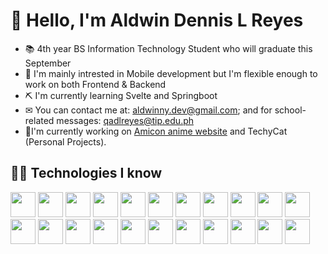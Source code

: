 # 👋 Hello, I'm Aldwin Dennis L Reyes

- 📚 4th year BS Information Technology Student who will graduate this September
- 👀 I'm mainly intrested in Mobile development but I'm flexible enough to work on both Frontend & Backend
- ⛏ I'm currently learning Svelte and Springboot
- ✉ You can contact me at: aldwinny.dev@gmail.com; and for school-related messages: qadlreyes@tip.edu.ph
- 🌟I'm currently working on [Amicon anime website](https://github.com/Aldwinny/amicon-anime-rating-site) and TechyCat (Personal Projects).

## 👨‍💻 Technologies I know

<p>
    <img src="https://www.vectorlogo.zone/logos/w3_html5/w3_html5-icon.svg" height="40" width="40">
    <img src="https://www.vectorlogo.zone/logos/w3_css/w3_css-icon.svg" height="40" width="40">
    <img src="https://upload.vectorlogo.zone/logos/javascript/images/239ec8a4-163e-4792-83b6-3f6d96911757.svg" height="40" width="40">
    <img src="https://www.vectorlogo.zone/logos/reactjs/reactjs-icon.svg" height="40" width="40">
    <img src="https://www.vectorlogo.zone/logos/tailwindcss/tailwindcss-icon.svg" height="40" width="40">
    <img src="https://upload.vectorlogo.zone/logos/getbootstrap/images/987f8f6c-263a-47b1-a85d-853cfca215d9.svg" height="40" width="40">
    <img src="https://www.vectorlogo.zone/logos/php/php-icon.svg" height="40" width="40">
    <img src="https://www.vectorlogo.zone/logos/phpmyadmin/phpmyadmin-icon.svg" height="40" width="40">
    <img src="https://www.vectorlogo.zone/logos/mysql/mysql-icon.svg" height="40" width="40">
    <img src="https://www.vectorlogo.zone/logos/firebase/firebase-icon.svg" height="40" width="40">
    <img src="https://www.vectorlogo.zone/logos/java/java-icon.svg" height="40" width="40">
    <img src="https://www.vectorlogo.zone/logos/python/python-icon.svg" height="40" width="40">
    <img src="https://www.vectorlogo.zone/logos/dartlang/dartlang-icon.svg" height="40" width="40">
    <img src="https://www.vectorlogo.zone/logos/flutterio/flutterio-icon.svg" height="40" width="40">
    <img src="https://upload.vectorlogo.zone/logos/reactnativedev/images/199b2976-954e-4e42-8d79-12a784e2cdf9.svg" height="40" width="40">
    <img src="https://www.vectorlogo.zone/logos/ionicframework/ionicframework-icon.svg" height="40" width="40">
    <img src="https://www.vectorlogo.zone/logos/visualstudio_code/visualstudio_code-icon.svg" height="40" width="40">
    <img src="https://www.vectorlogo.zone/logos/npmjs/npmjs-icon.svg" height="40" width="40">
    <img src="https://www.vectorlogo.zone/logos/gradle/gradle-icon.svg" height="40" width="40">
    <img src="https://www.vectorlogo.zone/logos/git-scm/git-scm-icon.svg" height="40" width="40">
    <img src="https://upload.vectorlogo.zone/logos/github/images/c53f393e-9094-4b00-9f76-e489cabbf2a9.svg" height="40" width="40">
    <img src="https://www.vectorlogo.zone/logos/springio/springio-icon.svg" height="40" width="40">
</p>
